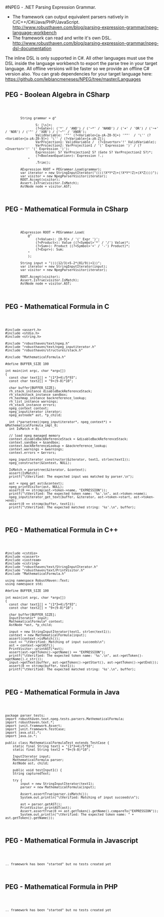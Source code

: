 #NPEG - .NET Parsing Expression Grammar.  

*	The framework can output equivalent parsers natively in C/C++/C#/Java/PHP/JavaScript. http://www.robusthaven.com/blog/parsing-expression-grammar/npeg-language-workbench
*	The framework can read and write it's own DSL. http://www.robusthaven.com/blog/parsing-expression-grammar/npeg-dsl-documentation

The inline DSL is only supported in C#.  All other languages must use the DSL inside the language workbench to export the parse tree in your target language. 
All offline versions will be faster so we provide an offline C# version also.  You can grab dependencies for your target language here: https://github.com/leblancmeneses/NPEG/tree/master/Languages


## PEG - Boolean Algebra in CSharp
<code>

    		String grammar = @"

					S: [\s]+;
                    (?<Gate>): ('*' / 'AND') / ('~*' / 'NAND') / ('+' / 'OR') / ('~+' / 'NOR') / ('^' / 'XOR') / ('~^' / 'XNOR');
                    ValidVariable: '""' (?<Variable>[a-zA-Z0-9]+) '""'  / '\'' (?<Variable>[a-zA-Z0-9]+) '\'' / (?<Variable>[a-zA-Z]);
                    VarProjection1: ValidVariable /  (?<Invertor>'!' ValidVariable);
                    VarProjection2: VarProjection1 / '(' Expression ')' / (?<Invertor>'!' '(' Expression ')');
                    Expression: S? VarProjection2 S? (Gate S? VarProjection2 S?)*;
                    (?<BooleanEquation>): Expression !.;
                "
					.Trim();

			AExpression ROOT = PEGrammar.Load(grammar);
			var iterator = new StringInputIterator("((((!X*Y*Z)+(!X*Y*!Z)+(X*Z))))");
			var visitor = new NpegParserVisitor(iterator);
			ROOT.Accept(visitor);
			Assert.IsTrue(visitor.IsMatch);
			AstNode node = visitor.AST;
</code>

## PEG - Mathematical Formula in CSharp
<code>

			AExpression ROOT = PEGrammar.Load(
				@"
                    (?<Value>): [0-9]+ / '(' Expr ')';
                    (?<Product>): Value ((?<Symbol>'*' / '/') Value)*;
                    (?<Sum>): Product ((?<Symbol>'+' / '-') Product)*;
                    (?<Expr>): Sum;
                "
				);

			String input = "((((12/3)+5-2*(81/9))+1))";
			var iterator = new StringInputIterator(input);
			var visitor = new NpegParserVisitor(iterator);

			ROOT.Accept(visitor);
			Assert.IsTrue(visitor.IsMatch);
			AstNode node = visitor.AST;
</code>


## PEG - Mathematical Formula in C
<code>

	#include <assert.h>
	#include <stdio.h>
	#include <string.h>

	#include "robusthaven/text/npeg.h"
	#include "robusthaven/text/npeg_inputiterator.h"
	#include "robusthaven/structures/stack.h"

	#include "MathematicalFormula.h"

	#define BUFFER_SIZE 100

	int main(int argc, char *argv[])
	{
	  const char text1[] = "(1*3+4)/5*93";
	  const char text2[] = "9+(9-8)*10";  

	  char buffer[BUFFER_SIZE];
	  rh_stack_instance disableBackReferenceStack;
	  rh_stackstack_instance sandbox;
	  rh_hashmap_instance backreference_lookup;
	  rh_list_instance warnings;
	  rh_stack_instance errors;
	  npeg_context context;
	  npeg_inputiterator iterator;
	  npeg_astnode* ast, *p_child;

	  int (*parsetree)(npeg_inputiterator*, npeg_context*) = &MathematicalFormula_impl_0;
	  int IsMatch = 0;

	  // load npeg managed memory
	  context.disableBackReferenceStack = &disableBackReferenceStack;
	  context.sandbox = &sandbox;
	  context.backReferenceLookup = &backreference_lookup;
	  context.warnings = &warnings; 
	  context.errors = &errors;

	  npeg_inputiterator_constructor(&iterator, text1, strlen(text1));
	  npeg_constructor(&context, NULL);

	  IsMatch = parsetree(&iterator, &context);
	  assert(IsMatch);
	  printf("\tVerified: The expected input was matched by parser.\n");

	  ast = npeg_get_ast(&context);
	  npeg_printVisitor(ast, NULL);
	  assert(0 == strcmp(ast->token->name, "EXPRESSION"));
	  printf("\tVerified: The expected token name: '%s'.\n", ast->token->name);
	  npeg_inputiterator_get_text(buffer, &iterator, ast->token->start, ast->token->end);
	  assert(0 == strcmp(buffer, text1));
	  printf("\tVerified: The expected matched string: '%s'.\n", buffer);
	  
</code>



## PEG - Mathematical Formula in C++
<code>

	#include <cstdio>
	#include <cassert>
	#include <iostream>
	#include <cstring>
	#include "robusthaven/text/StringInputIterator.h"
	#include "robusthaven/text/PrintVisitor.h"
	#include "MathematicalFormula.h"

	using namespace RobustHaven::Text;
	using namespace std;

	#define BUFFER_SIZE 100

	int main(int argc, char *argv[])
	{
	  const char text1[] = "(1*3+4)/5*93";
	  const char text2[] = "9+(9-8)*10";  

	  char buffer[BUFFER_SIZE];
	  InputIterator* input; 
	  MathematicalFormula* context; 
	  AstNode *ast, *p_child;

	  input = new StringInputIterator(text1, strlen(text1));
	  context = new MathematicalFormula(input);
	  assert(context->isMatch());
	  cout << "\tVerified: Matching of input succeeds\n";
	  ast = context->getAST();
	  PrintVisitor::printAST(*ast);
	  assert(ast->getToken()->getName() == "EXPRESSION");
	  printf("\tVerified: The expected token name: '%s'.\n", ast->getToken()->getName().c_str());
	  input->getText(buffer, ast->getToken()->getStart(), ast->getToken()->getEnd());
	  assert(0 == strcmp(buffer, text1));
	  printf("\tVerified: The expected matched string: '%s'.\n", buffer);
	  
</code>


## PEG - Mathematical Formula in Java
<code>

	package parser_tests;
	import robusthaven.text.npeg.tests.parsers.MathematicalFormula;
	import robusthaven.text.*;
	import junit.framework.Assert;
	import junit.framework.TestCase;
	import java.util.*;
	import java.io.*;

	public class MathematicalFormulaTest extends TestCase {
		static final String text1 = "(1*3+4)/5*93";
		static final String text2 = "9+(9-8)*10";  

		InputIterator input;
		MathematicalFormula parser;
		AstNode ast, child;
		
		public void testInput1() {
		String capturedText;

		try {
			input = new StringInputIterator(text1);
			parser = new MathematicalFormula(input);

			Assert.assertTrue(parser.isMatch());
			System.out.println("\tVerified: Matching of input succeeds\n");
		
			ast = parser.getAST();
			PrintVisitor.printAST(ast);
			Assert.assertTrue(0 == ast.getToken().getName().compareTo("EXPRESSION"));
			System.out.println("\tVerified: The expected token name: " + ast.getToken().getName());

</code>

## PEG - Mathematical Formula in Javascript
<code>

	.. framework has been "started" but no tests created yet

</code>

## PEG - Mathematical Formula in PHP
<code>

	.. framework has been "started" but no tests created yet

</code>
 